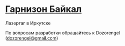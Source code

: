 # [Гарнизон Байкал](http://гарнизонбайкал.рф/)

Лазертаг в Иркутске

По вопросам разработки обращайтесь к Dozorengel (dozorengel@gmail.com)